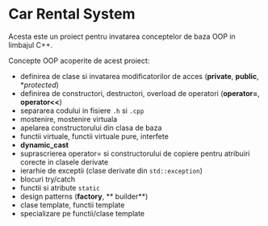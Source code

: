 # Car Rental System

Acesta este un proiect pentru invatarea conceptelor de baza OOP in limbajul C++.

Concepte OOP acoperite de acest proiect:
  - definirea de clase si invatarea modificatorilor de acces (**private**, **public**, **protected*)
  - definirea de constructori, destructori, overload de operatori (**operator=**, **operator<<**)
  - separarea codului in fisiere `.h` si `.cpp`
  - mostenire, mostenire virtuala
  - apelarea constructorului din clasa de baza
  - functii virtuale, functii virtuale pure, interfete
  - **dynamic_cast**
  - suprascrierea operator= si constructorului de copiere pentru atribuiri corecte in clasele derivate
  - ierarhie de exceptii (clase derivate din `std::exception`)
  - blocuri try/catch
  - functii si atribute `static`
  - design patterns (**factory**, ** builder**)
  - clase template, functii template
  - specializare pe functii/clase template
